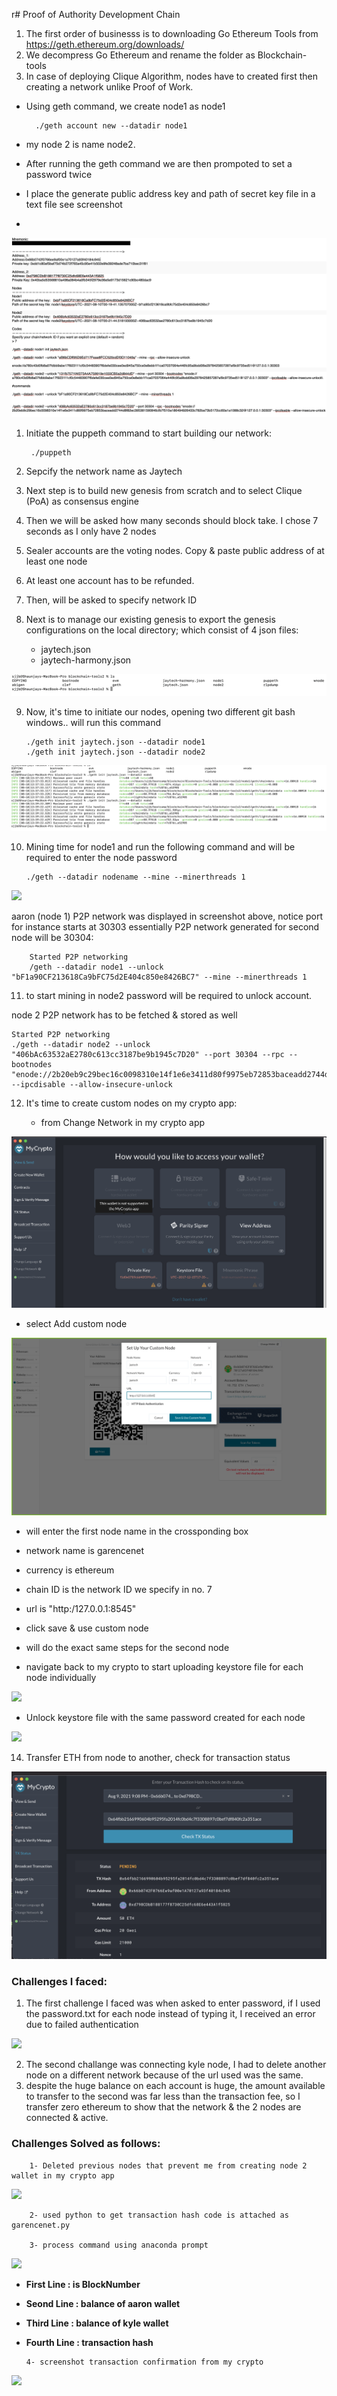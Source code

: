 r# Proof of Authority Development Chain

1. The first order of businesss is to downloading Go Ethereum Tools from https://geth.ethereum.org/downloads/
2. We decompress Go Ethereum and rename the folder as Blockchain-tools
3. In case of deploying Clique Algorithm, nodes have to created first then creating a network unlike Proof of Work.

- Using geth command, we create node1 as node1 

        ./geth account new --datadir node1
- my node 2 is name node2.
- After running the geth command we are then prompoted to set a password twice
- I place the generate public address key and path of secret key file in a text file see screenshot
- 

![](Images/setup_code.png)
1. Initiate the puppeth command to start building our network:
   
        ./puppeth
2. Sepcify the network name as Jaytech 
3. Next step is to build new genesis from scratch and to select Clique (PoA) as consensus engine
4. Then we will be asked how many seconds should block take. I chose 7 seconds as I only have 2 nodes
5. Sealer accounts are the voting nodes. Copy & paste public address of at least one node
6. At least one account has to be refunded.
7. Then, will be asked to specify network ID
8. Next is to manage our existing genesis to export the genesis configurations on the local directory; which consist of 4 json files:
   - jaytech.json 
   - jaytech-harmony.json
   
![](Images/network.png)

9.  Now, it's time to initiate our nodes, opening two different git bash windows.. will run this command

        ./geth init jaytech.json --datadir node1
        ./geth init jaytech.json --datadir node2

![](Images/node.png)

10. Mining time for node1 and run the following command and will be required to enter the node password

        ./geth --datadir nodename --mine --minerthreads 1

![](Images/6.jpg)

aaron (node 1) P2P network was displayed in screenshot above, notice port for instance starts at 30303 essentially P2P network generated for second node will be 30304:

        Started P2P networking                   
        /geth --datadir node1 --unlock "bF1a90CF213618Ca9bFC75d2E404c850e8426BC7" --mine --minerthreads 1


11.    to start mining in node2 password will be required to unlock account.

node 2 P2P network has to be fetched & stored as well

    Started P2P networking                   
    ./geth --datadir node2 --unlock "406bAc63532aE2780c613cc3187be9b1945c7D20" --port 30304 --rpc --bootnodes "enode://2b20eb9c29bec16c0098310e14f1e6e3411d80f9975eb72853baceadd2744d8f82ec395381590846cfb7f510a186494926433c782ba73b5172cc60a1a1088c32@127.0.0.1:30303" --ipcdisable --allow-insecure-unlock



12. It's time to create custom nodes on my crypto app:
    
    - from Change Network in my crypto app
  
  ![](Images/crypto.png)
    
- select Add custom node

![](Images/Setup_Custom_Node.png)

- will enter the first node name in the crossponding box
- network name is garencenet
- currency is ethereum
- chain ID is the network ID we specify in no. 7
- url is  "http:/127.0.0.1:8545"
- click save & use custom node
- will do the exact same steps for the second node


- navigate back to my crypto to start uploading keystore file for each node individually

![](Images/Confim_Transaction.png)

- Unlock keystore file with the same password created for each node

![](Images/Check_Transaction.png)

14. Transfer ETH from node to another, check for transaction status

![](Images/transaction.png)


###  Challenges I faced:

1.  The first challenge I faced was when asked to enter password, if I used the password.txt for each node instead of typing it, I received an error due to failed authentication

![](Images/Account_Balance.png)

2.  The second challange was connecting kyle node, I had to delete another node on a different network because of the url used was the same.
3.  despite the huge balance on each account is huge, the amount available to transfer to the second was far less than the transaction fee, so I transfer zero ethereum to show that the network & the 2 nodes are connected & active.

### Challenges Solved as follows:
        1- Deleted previous nodes that prevent me from creating node 2 wallet in my crypto app
![](PythonTrial/kylewallet.jpg)
        
        2- used python to get transaction hash code is attached as garencenet.py

        3- process command using anaconda prompt
![](PythonTrial/anaconda.jpg)
*   **First Line : is BlockNumber**
*   **Seond Line : balance of aaron wallet**
*   **Third Line : balance of kyle wallet**
*   **Fourth Line : transaction hash**
  
        4- screenshot transaction confirmation from my crypto

![](PythonTrial/confirmation.jpg)





